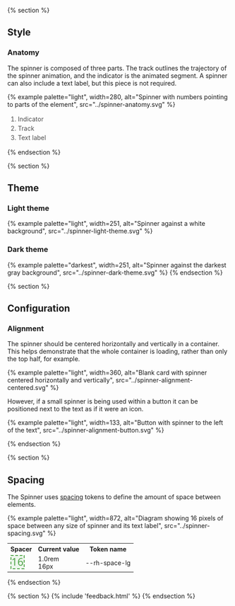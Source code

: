 {% section %}
## Style

### Anatomy

The spinner is composed of three parts. The track outlines the trajectory of the spinner animation, and the indicator is the animated segment. A spinner can also include a text label, but this piece is not required.

{% example palette="light",
           width=280,
           alt="Spinner with numbers pointing to parts of the element",
           src="../spinner-anatomy.svg" %}

<ol style="font-size: var(--rh-font-size-body-text-sm, 0.875rem); 
    color: var(--rh-color-text-secondary-on-light, #4d4d4d); 
    line-height: var(--rh-line-height-body-text, 1.5);">
        <li>Indicator</li>
        <li>Track</li>
        <li>Text label</li>
</ol>
{% endsection %}

{% section %}
## Theme

### Light theme
{% example palette="light",
           width=251,
           alt="Spinner against a white background",
           src="../spinner-light-theme.svg" %}

### Dark theme
{% example palette="darkest",
           width=251,
           alt="Spinner against the darkest gray background",
           src="../spinner-dark-theme.svg" %}
{% endsection %}

{% section %}
## Configuration

### Alignment

The spinner should be centered horizontally and vertically in a container. This helps demonstrate that the whole container is loading, rather than only the top half, for example.

{% example palette="light",
           width=360,
           alt="Blank card with spinner centered horizontally and vertically",
           src="../spinner-alignment-centered.svg" %}

However, if a small spinner is being used within a button it can be positioned next to the text as if it were an icon.

{% example palette="light",
           width=133,
           alt="Button with spinner to the left of the text",
           src="../spinner-alignment-button.svg" %}

{% endsection %}

{% section %}
## Spacing

The Spinner uses [spacing](/foundations/spacing/) tokens to define the amount of space between elements.

{% example palette="light",
           width=872,
           alt="Diagram showing 16 pixels of space between any size of spinner and its text label",
           src="../spinner-spacing.svg" %}

<table style="width:100%">
    <tr>
        <th>Spacer</th>
        <th>Current value</th>
        <th>Token name</th>
    </tr>
    <tr>
        <td><img src="/assets/spacing/16px-with-number.svg" alt="16 pixel spacer"></td>
        <td>1.0rem<br>16px</td>
        <td>--rh-space-lg</td>
    </tr>
</table>
{% endsection %}

{% section %}
{% include 'feedback.html' %}
{% endsection %}